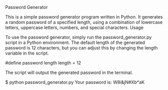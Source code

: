 Password Generator

This is a simple password generator program written in Python. It generates a random password of a specified length, using a combination of lowercase letters, uppercase letters, numbers, and special characters.
Usage

To use the password generator, simply run the password_generator.py script in a Python environment. The default length of the generated password is 12 characters, but you can adjust this by changing the length variable in the script.

#define password length
length = 12

The script will output the generated password in the terminal.

$ python password_generator.py
Your password is: W8i&jN#Xb*aK
